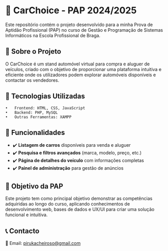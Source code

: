 # 🚗 CarChoice - PAP 2024/2025 

Este repositório contém o projeto desenvolvido para a minha Prova de Aptidão Profissional (PAP) no curso de Gestão e Programação de Sistemas Informáticos na Escola Profissional de Braga.


## 📌 Sobre o Projeto

O CarChoice é um stand automóvel virtual para compra e aluguer de veículos, criado com o objetivo de proporcionar uma plataforma intuitiva e eficiente onde os utilizadores podem explorar automóveis disponíveis e contactar os vendedores.


## 🚀 Tecnologias Utilizadas

	•	Frontend: HTML, CSS, JavaScript
	•	Backend: PHP, MySQL
	•	Outras Ferramentas: XAMPP


## 🎯 Funcionalidades  

- ✔️ **Listagem de carros** disponíveis para venda e aluguer  
- ✔️ **Pesquisa e filtros avançados** (marca, modelo, preço, etc.)  
- ✔️ **Página de detalhes do veículo** com informações completas  
- ✔️ **Painel de administração** para gestão de anúncios  


## 🎯 Objetivo da PAP

Este projeto tem como principal objetivo demonstrar as competências adquiridas ao longo do curso, aplicando conhecimentos de desenvolvimento web, bases de dados e UX/UI para criar uma solução funcional e intuitiva.

## 📞 Contacto

📧 Email: pirukacheiroso@gmail.com
